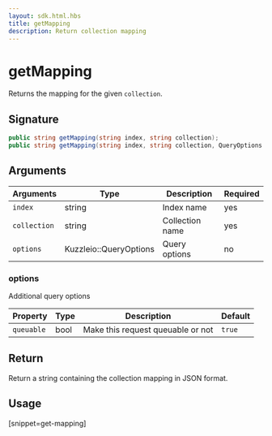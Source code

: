 ```yaml
---
layout: sdk.html.hbs
title: getMapping
description: Return collection mapping
---
```


# getMapping

Returns the mapping for the given `collection`.

## Signature

```csharp
public string getMapping(string index, string collection);
public string getMapping(string index, string collection, QueryOptions options);
```

## Arguments

| Arguments    | Type    | Description | Required
|--------------|---------|-------------|----------
| ``index`` | string | Index name    | yes  |
| ``collection`` | string | Collection name    | yes  |
| ``options`` | Kuzzleio::QueryOptions | Query options    | no  |

### **options**

Additional query options

| Property   | Type    | Description                       | Default |
| ---------- | ------- | --------------------------------- | ------- |
| `queuable` | bool | Make this request queuable or not | `true`  |

## Return

Return a string containing the collection mapping in JSON format.

## Usage

[snippet=get-mapping]
